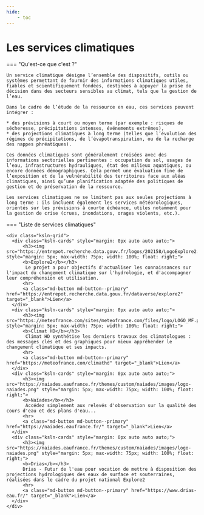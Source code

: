```yaml
---
hide:
    - toc
---
```


# Les services climatiques

=== "Qu'est-ce que c'est ?"

    Un service climatique désigne l’ensemble des dispositifs, outils ou systèmes permettant de fournir des informations climatiques utiles, fiables et scientifiquement fondées, destinées à appuyer la prise de décision dans des secteurs sensibles au climat, tels que la gestion de l’eau.
    
    Dans le cadre de l’étude de la ressource en eau, ces services peuvent intégrer :
    
    * des prévisions à court ou moyen terme (par exemple : risques de sécheresse, précipitations intenses, événements extrêmes),
    * des projections climatiques à long terme (telles que l’évolution des régimes de précipitations, de l’évapotranspiration, ou de la recharge des nappes phréatiques).
    
    Ces données climatiques sont généralement croisées avec des informations sectorielles pertinentes : occupation du sol, usages de l’eau, infrastructures hydrauliques, état des milieux aquatiques, ou encore données démographiques. Cela permet une évaluation fine de l’exposition et de la vulnérabilité des territoires face aux aléas climatiques, ainsi qu’une planification adaptée des politiques de gestion et de préservation de la ressource.
    
    Les services climatiques ne se limitent pas aux seules projections à long terme : ils incluent également les services météorologiques, orientés sur les prévisions à courte échéance, utiles notamment pour la gestion de crise (crues, inondations, orages violents, etc.).

=== "Liste de services climatiques"

    <div class="ksln-grid">
      <div class="ksln-cards" style="margin: 0px auto auto auto;">
          <h3><img src="https://entrepot.recherche.data.gouv.fr/logos/202158/LogoExplore2.png" style="margin: 5px; max-width: 75px; width: 100%; float: right;">
          <b>Explore2</b></h3>
           Le projet a pour objectifs d'actualiser les connaissances sur l'impact du changement climatique sur l'hydrologie, et d'accompagner leur compréhension et utilisation.
          <hr>
          <a class="md-button md-button--primary" href="https://entrepot.recherche.data.gouv.fr/dataverse/explore2" target="_blank">Lien</a>
      </div>
      <div class="ksln-cards" style="margin: 0px auto auto auto;">
          <h3><img src="https://meteofrance.com/sites/meteofrance.com/files/logo/LOGO_MF.png" style="margin: 5px; max-width: 75px; width: 100%; float: right;">
          <b>Climat HD</b></h3>
           Climat HD synthétise les derniers travaux des climatologues : des messages clés et des graphiques pour mieux appréhender le changement climatique et ses impacts.
          <hr>
          <a class="md-button md-button--primary" href="https://meteofrance.com/climathd" target="_blank">Lien</a>
      </div>
      <div class="ksln-cards" style="margin: 0px auto auto auto;">
          <h3><img src="https://naiades.eaufrance.fr/themes/custom/naiades/images/logo-naiades.png" style="margin: 5px; max-width: 75px; width: 100%; float: right;">
          <b>Naïades</b></h3>
           Accédez simplement aux relevés d'observation sur la qualité des cours d'eau et des plans d'eau...
          <hr>
          <a class="md-button md-button--primary" href="https://naiades.eaufrance.fr/" target="_blank">Lien</a>
      </div>
      <div class="ksln-cards" style="margin: 0px auto auto auto;">
          <h3><img src="https://naiades.eaufrance.fr/themes/custom/naiades/images/logo-naiades.png" style="margin: 5px; max-width: 75px; width: 100%; float: right;">
          <b>Drias</b></h3>
          Drias - Futur de l'eau pour vocation de mettre à disposition des projections hydrologiques des eaux de surface et souterraines, réalisées dans le cadre du projet national Explore2
          <hr>
          <a class="md-button md-button--primary" href="https://www.drias-eau.fr/" target="_blank">Lien</a>
      </div> 
    </div>
